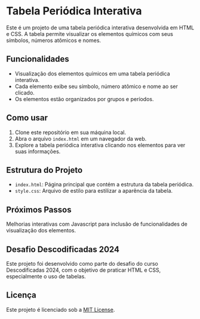 # Tabela Periódica Interativa

Este é um projeto de uma tabela periódica interativa desenvolvida em HTML e CSS. A tabela permite visualizar os elementos químicos com seus símbolos, números atômicos e nomes.

## Funcionalidades

- Visualização dos elementos químicos em uma tabela periódica interativa.
- Cada elemento exibe seu símbolo, número atômico e nome ao ser clicado.
- Os elementos estão organizados por grupos e períodos.

## Como usar

1. Clone este repositório em sua máquina local.
2. Abra o arquivo `index.html` em um navegador da web.
3. Explore a tabela periódica interativa clicando nos elementos para ver suas informações.

## Estrutura do Projeto

- `index.html`: Página principal que contém a estrutura da tabela periódica.
- `style.css`: Arquivo de estilo para estilizar a aparência da tabela.

## Próximos Passos

Melhorias interativas com Javascript para inclusão de funcionalidades de visualização dos elementos.

## Desafio Descodificadas 2024

Este projeto foi desenvolvido como parte do desafio do curso Descodificadas 2024, com o objetivo de praticar HTML e CSS, especialmente o uso de tabelas.

## Licença

Este projeto é licenciado sob a [MIT License](LICENSE).
